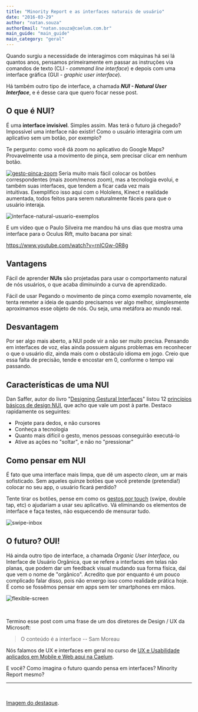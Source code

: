 ```yaml
---
title: "Minority Report e as interfaces naturais de usuário"
date: "2016-03-29"
author: "natan.souza"
authorEmail: "natan.souza@caelum.com.br"
main_guide: "main_guide"
main_category: "geral"
---
```


Quando surgiu a necessidade de interagimos com máquinas há sei lá quantos anos, pensamos primeiramente em passar as instruções via comandos de texto (CLI - _command line interface_) e depois com uma interface gráfica (GUI - _graphic user interface_).

Há também outro tipo de interface, a chamada _**NUI - Natural User Interface**_, e é desse cara que quero focar nesse post.

## O que é NUI?

É uma **interface invisível**. Simples assim. Mas terá o futuro já chegado? Impossível uma interface não existir! Como o usuário interagiria com um aplicativo sem um botão, por exemplo?

Te pergunto: como você dá zoom no aplicativo do Google Maps? Provavelmente usa a movimento de pinça, sem precisar clicar em nenhum botão.

[![gesto-pinca-zoom](https://blog.caelum.com.br/wp-content/uploads/2016/03/gesto-pinca-zoom.png)](https://commons.wikimedia.org/wiki/File:Pinch_zoom.png) Seria muito mais fácil colocar os botões correspondentes (mais zoom/menos zoom), mas a tecnologia evolui, e também suas interfaces, que tendem a ficar cada vez mais intuitivas. Exemplifico isso aqui com o Hololens, Kinect e realidade aumentada, todos feitos para serem naturalmente fáceis para que o usuário interaja.

![interface-natural-usuario-exemplos](https://blog.caelum.com.br/wp-content/uploads/2016/03/interface-natural-usuario-exemplos.jpg)

E um vídeo que o Paulo Silveira me mandou há uns dias que mostra uma interface para o Oculus Rift, muito bacana por sinal:

https://www.youtube.com/watch?v=rnlCGw-0R8g

## Vantagens

Fácil de aprender **NUIs** são projetadas para usar o comportamento natural de nós usuários, o que acaba diminuindo a curva de aprendizado.

Fácil de usar Pegando o movimento de pinça como exemplo novamente, ele tenta remeter a ideia de quando precisamos ver algo melhor, simplesmente aproximamos esse objeto de nós. Ou seja, uma metáfora ao mundo real.

## Desvantagem

Por ser algo mais aberto, a NUI pode vir a não ser muito precisa. Pensando em interfaces de voz, elas ainda possuem alguns problemas em reconhecer o que o usuário diz, ainda mais com o obstáculo idioma em jogo. Creio que essa falta de precisão, tende e encostar em 0, conforme o tempo vai passando.

## Características de uma NUI

Dan Saffer, autor do livro "[Designing Gestural Interfaces](http://www.amazon.com/gp/product/0596518390/)" listou 12 [princípios básicos de design NUI](https://www.quora.com/What-are-the-basic-principles-of-NUI-Natural-User-Interface-design/answer/Dan-Saffer?srid=upNy&share=1), que acho que vale um post à parte. Destaco rapidamente os seguintes:

- Projete para dedos, e não cursores
- Conheça a tecnologia
- Quanto mais difícil o gesto, menos pessoas conseguirão executá-lo
- Ative as ações no "soltar", e não no "pressionar"

## Como pensar em NUI

É fato que uma interface mais limpa, que dê um aspecto _clean_, um ar mais sofisticado. Sem aqueles quinze botões que você pretende (pretendia!) colocar no seu app, o usuário ficará perdido?

Tente tirar os botões, pense em como os [gestos por touch](https://en.wikipedia.org/wiki/Pointing_device_gesture) (swipe, double tap, etc) o ajudariam a usar seu aplicativo. Vá eliminando os elementos de interface e faça testes, não esquecendo de mensurar tudo.

![swipe-inbox](https://blog.caelum.com.br/wp-content/uploads/2016/03/swipe-inbox.jpg)

## O futuro? OUI!

Há ainda outro tipo de interface, a chamada _Organic User Interface_, ou Interface de Usuário Orgânica, que se refere a interfaces em telas não planas, que podem dar um feedback visual mudando sua forma física, daí que vem o nome de "orgânico". Acredito que por enquanto é um pouco complicado falar disso, pois não enxergo isso como realidade prática hoje. É como se fossêmos pensar em apps sem ter smartphones em mãos.

![flexible-screen](https://blog.caelum.com.br/wp-content/uploads/2016/03/flexible-screen.jpg)

 

Termino esse post com uma frase de um dos diretores de Design / UX da Microsoft:

> O conteúdo é a interface -- Sam Moreau

Nós falamos de UX e interfaces em geral no curso de [UX e Usabilidade aplicados em Mobile e Web aqui na Caelum](https://www.caelum.com.br/curso-ux-usabilidade-mobile-web/).

E você? Como imagina o futuro quando pensa em interfaces? Minority Report mesmo?

* * *

 

[Imagem do destaque](https://www.flickr.com/photos/encontrado/9087977014).
